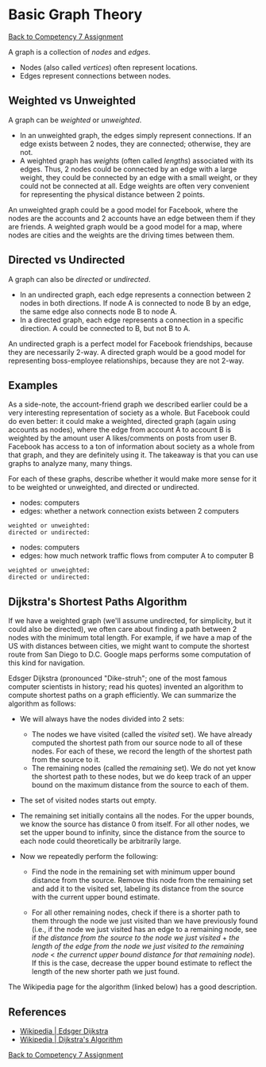 # Basic Graph Theory

[Back to Competency 7 Assignment](./README.md)

A graph is a collection of *nodes* and *edges*.
- Nodes (also called *vertices*) often represent locations.
- Edges represent connections between nodes.

## Weighted vs Unweighted

A graph can be *weighted* or *unweighted*.
- In an unweighted graph, the edges simply represent connections. If an edge exists between 2 nodes, they are connected; otherwise, they are not.
- A weighted graph has *weights* (often called *lengths*) associated with its edges. Thus, 2 nodes could be connected by an edge with a large weight, they could be connected by an edge with a small weight, or they could not be connected at all. Edge weights are often very convenient for representing the physical distance between 2 points.

An unweighted graph could be a good model for Facebook, where the nodes are the accounts and 2 accounts have an edge between them if they are friends. A weighted graph would be a good model for a map, where nodes are cities and the weights are the driving times between them.

## Directed vs Undirected

A graph can also be *directed* or *undirected*.
- In an undirected graph, each edge represents a connection between 2 nodes in both directions. If node A is connected to node B by an edge, the same edge also connects node B to node A.
- In a directed graph, each edge represents a connection in a specific direction. A could be connected to B, but not B to A.

An undirected graph is a perfect model for Facebook friendships, because they are necessarily 2-way. A directed graph would be a good model for representing boss-employee relationships, because they are not 2-way.

## Examples

As a side-note, the account-friend graph we described earlier could be a very interesting representation of society as a whole. But Facebook could do even better: it could make a weighted, directed graph (again using accounts as nodes), where the edge from account A to account B is weighted by the amount user A likes/comments on posts from user B. Facebook has access to a ton of information about society as a whole from that graph, and they are definitely using it. The takeaway is that you can use graphs to analyze many, many things.

For each of these graphs, describe whether it would make more sense for it to be weighted or unweighted, and directed or undirected.

- nodes: computers
- edges: whether a network connection exists between 2 computers

```text
weighted or unweighted:
directed or undirected:
```

- nodes: computers
- edges: how much network traffic flows from computer A to computer B

```text
weighted or unweighted:
directed or undirected:
```

## Dijkstra's Shortest Paths Algorithm

If we have a weighted graph (we'll assume undirected, for simplicity, but it could also be directed), we often care about finding a path between 2 nodes with the minimum total length. For example, if we have a map of the US with distances between cities, we might want to compute the shortest route from San Diego to D.C. Google maps performs some computation of this kind for navigation.

Edsger Dijkstra (pronounced "Dike-struh"; one of the most famous computer scientists in history; read his quotes) invented an algorithm to compute shortest paths on a graph efficiently. We can summarize the algorithm as follows:

- We will always have the nodes divided into 2 sets:
  - The nodes we have visited (called the *visited* set). We have already computed the shortest path from our source node to all of these nodes. For each of these, we record the length of the shortest path from the source to it.
  - The remaining nodes (called the *remaining* set). We do not yet know the shortest path to these nodes, but we do keep track of an upper bound on the maximum distance from the source to each of them.

- The set of visited nodes starts out empty.

- The remaining set initially contains all the nodes. For the upper bounds, we know the source has distance 0 from itself. For all other nodes, we set the upper bound to infinity, since the distance from the source to each node could theoretically be arbitrarily large.

- Now we repeatedly perform the following:
  - Find the node in the remaining set with minimum upper bound distance from the source. Remove this node from the remaining set and add it to the visited set, labeling its distance from the source with the current upper bound estimate.

  - For all other remaining nodes, check if there is a shorter path to them through the node we just visited than we have previously found (i.e., if the node we just visited has an edge to a remaining node, see if *the distance from the source to the node we just visited* + *the length of the edge from the node we just visited to the remaining node* < *the currenct upper bound distance for that remaining node*). If this is the case, decrease the upper bound estimate to reflect the length of the new shorter path we just found.

The Wikipedia page for the algorithm (linked below) has a good description.

## References

- [Wikipedia | Edsger Dijkstra](https://en.wikipedia.org/wiki/Edsger_W._Dijkstra)
- [Wikipedia | Dijkstra's Algorithm](https://en.wikipedia.org/wiki/Dijkstra%27s_algorithm)

[Back to Competency 7 Assignment](./README.md)